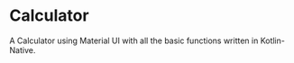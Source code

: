 # Calculator

A Calculator using Material UI with all the basic functions written in Kotlin-Native.
